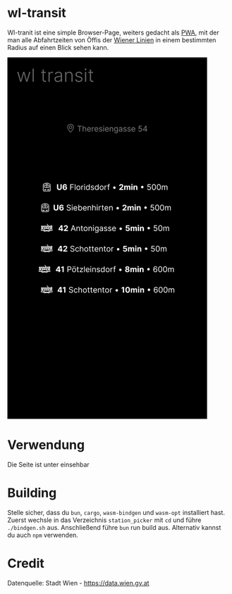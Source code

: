 # wl-transit

Wl-tranit ist eine simple Browser-Page, weiters gedacht als [PWA](https://de.wikipedia.org/wiki/Progressive_Web_App), mit der man alle Abfahrtzeiten von Öffis der [Wiener Linien](https://www.wienerlinien.at/) in einem bestimmten Radius auf einen Blick sehen kann.

![Example Image](https://raw.githubusercontent.com/hapqe/wl-transit/main/examples/wl-transit.png)

# Verwendung
Die Seite ist unter [](https://bit.ly/wltr) einsehbar

# Building
Stelle sicher, dass du `bun`, `cargo`, `wasm-bindgen` und `wasm-opt` installiert hast. Zuerst wechsle in das Verzeichnis `station_picker` mit `cd` und führe `./bindgen.sh` aus. Anschließend führe `bun` run build aus. Alternativ kannst du auch `npm` verwenden.

# Credit

Datenquelle: Stadt Wien - https://data.wien.gv.at
